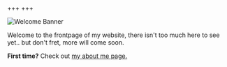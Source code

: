 +++
+++

![Welcome Banner](https://media1.tenor.com/m/qDiUoIS_jKUAAAAC/hello-chat-starship.gif)

Welcome to the frontpage of my website, there isn't too much here to see yet.. but don't fret, more will come soon.

**First time?** Check out [my about me page.](./about)